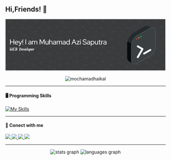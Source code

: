 <!-- Gambar dan Judul -->
<h2>Hi,Friends! 👋</h2>

![Ajisaputra](img/image.png)

<p align="center">
  <img src="https://komarev.com/ghpvc/?username=mmuhamadaji299&label=Profile%20views&color=ff69b4&style=flat" alt="mochamadhaikal" />
</p>

---

#### 🖥️ Programming Skills

[![My Skills](https://skillicons.dev/icons?i=php,html,figma,laravel,tailwind)](https://skillicons.dev)

---

#### 🙂 Conect with me

<p>
  <a href="https://www.instagram.com/jii_sptr4/">
    <img src="https://skillicons.dev/icons?i=instagram" />
  </a>
  <a href="https://www.linkedin.com/in/muhamad-aji-saputra-43b096307/">
    <img src="https://skillicons.dev/icons?i=linkedin" />
  </a>
  <a href="https://github.com/muhamadaji299">
    <img src="https://skillicons.dev/icons?i=github" />
  </a>
  <a href="www/gmail/majis1802@gmail.com">
    <img src="https://skillicons.dev/icons?i=gmail" />
  </a>
</p>

---

<div align="center">
  <img src="https://github-readme-stats.vercel.app/api?username=muhamadaji299&hide_title=false&hide_rank=false&show_icons=true&include_all_commits=true&count_private=true&disable_animations=false&theme=dracula&locale=en&hide_border=false" height="150" alt="stats graph"  />
  <img src="https://github-readme-stats.vercel.app/api/top-langs?username=muhamadaji299&locale=en&hide_title=false&layout=compact&card_width=320&langs_count=5&theme=dracula&hide_border=false" height="150" alt="languages graph"  />
</div>
